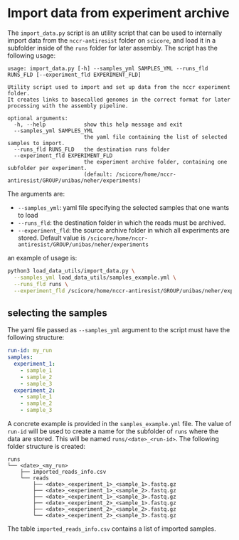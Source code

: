 # Import data from experiment archive

The `import_data.py` script is an utility script that can be used to internally import data from the `nccr-antiresist` folder on `scicore`, and load it in a subfolder inside of the `runs` folder for later assembly.
The script has the following usage:

```
usage: import_data.py [-h] --samples_yml SAMPLES_YML --runs_fld RUNS_FLD [--experiment_fld EXPERIMENT_FLD]

Utility script used to import and set up data from the nccr experiment folder.
It creates links to basecalled genomes in the correct format for later processing with the assembly pipeline.

optional arguments:
  -h, --help            show this help message and exit
  --samples_yml SAMPLES_YML
                        the yaml file containing the list of selected samples to import.
  --runs_fld RUNS_FLD   the destination runs folder
  --experiment_fld EXPERIMENT_FLD
                        the experiment archive folder, containing one subfolder per experiment.
                        (default: /scicore/home/nccr-antiresist/GROUP/unibas/neher/experiments)
```
The arguments are:
- `--samples_yml`: yaml file specifying the selected samples that one wants to load
- `--runs_fld`: the destination folder in which the reads must be archived.
- `--experiment_fld`: the source archive folder in which all experiments are stored. Default value is `/scicore/home/nccr-antiresist/GROUP/unibas/neher/experiments`

an example of usage is:
```bash
python3 load_data_utils/import_data.py \
  --samples_yml load_data_utils/samples_example.yml \
  --runs_fld runs \
  --experiment_fld /scicore/home/nccr-antiresist/GROUP/unibas/neher/experiments
```


## selecting the samples

The yaml file passed as `--samples_yml` argument to the script must have the following structure:

```yaml
run-id: my_run
samples:
  experiment_1:
    - sample_1
    - sample_2
    - sample_3
  experiment_2:
    - sample_1
    - sample_2
    - sample_3
```
A concrete example is provided in the `samples_example.yml` file.
The value of `run-id` will be used to create a name for the subfolder of `runs` where the data are stored. This will be named `runs/<date>_<run-id>`. The following folder structure is created:

```
runs
└── <date>_<my_run>
    ├── imported_reads_info.csv
    └── reads
        ├── <date>_<experiment_1>_<sample_1>.fastq.gz
        ├── <date>_<experiment_1>_<sample_2>.fastq.gz
        ├── <date>_<experiment_1>_<sample_3>.fastq.gz
        ├── <date>_<experiment_2>_<sample_1>.fastq.gz
        ├── <date>_<experiment_2>_<sample_2>.fastq.gz
        └── <date>_<experiment_2>_<sample_3>.fastq.gz
```

The table `imported_reads_info.csv` contains a list of imported samples.